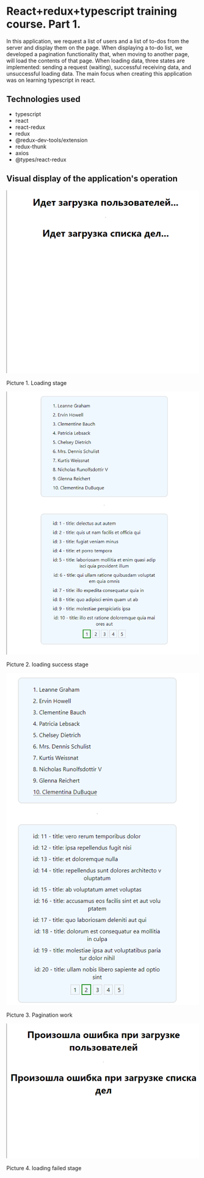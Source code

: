 # React+redux+typescript training course. Part 1.
In this application, we request a list of users and a list of to-dos from the server and display them on the page. When displaying a to-do list, we developed a pagination functionality that, when moving to another page, will load the contents of that page. When loading data, three states are implemented: sending a request (waiting), successful receiving data, and unsuccessful loading data. The main focus when creating this application was on learning typescript in react.
## Technologies used
* typescript
* react
* react-redux
* redux
* @redux-dev-tools/extension
* redux-thunk
* axios
* @types/react-redux
## Visual display of the application's operation

![Picture 1](./src/assets/project_description/2024-05-29_00-48-02.png)

Picture 1. Loading stage 

![Picture 2](./src/assets/project_description/2024-05-29_00-48-29.png)


Picture 2. loading success stage 

![Picture 3](./src/assets/project_description/2024-05-29_00-48-55.png)

Picture 3. Pagination work 

![Picture 4](./src/assets/project_description/2024-05-29_00-49-54.png)

Picture 4. loading failed stage
